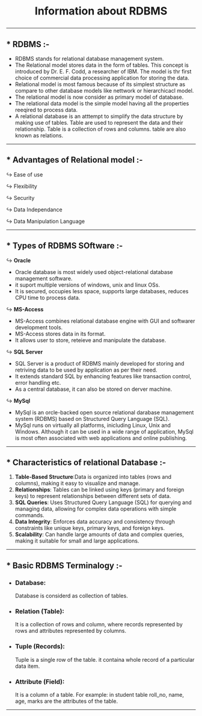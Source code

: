 # <p align="center"> Information about RDBMS </p>
<!------------------------------------------------------------->
----------------------------------------------------------------------------------------------------------------------------------------------
## * RDBMS :-
- RDBMS stands for relational database management system.
- The Relational model stores data in the form of tables. This concept is introduced by Dr. E. F. Codd, a researcher of IBM. The model is thr first choice of commercial data processing application for storing the  data.
- Relational model is most famous because of its simplest structure as compare to other database models like nettwork or hierarchicacl model.
- The relational model is now consider as primary model of database.
- The relational data model is the simple model having all the properties reeqired to process data.
- A relational database is an atttempt to simplify the data structure by making use of tables. Table are used to represent the data and their relationship. Table is a collection of rows and columns. table are also known as relations.

<!------------------------------------------------------------->
----------------------------------------------------------------------------------------------------------------------------------------------
## * Advantages of Relational model :-
  ↪ Ease of use
  
  ↪ Flexibility
  
  ↪ Security

  ↪ Data Independance

  ↪ Data Manipulation Language
   
<!------------------------------------------------------------->
----------------------------------------------------------------------------------------------------------------------------------------------

## * Types of RDBMS SOftware :-
  ↪ **Oracle**
  - Oracle database is most widely used object-relational database management software.
  - it suport multiple versions of windows, unix and linux OSs.
  - It is secured, occupies less space, supports large databases, reduces CPU time to process data. 
  
  ↪ **MS-Access**
  - MS-Access combines relational database engine with GUI and softwarer development tools.
  - MS-Access stores data in its format.
  - It allows user to store, reteieve and manipulate the database. 
  
  ↪ **SQL Server**
  - SQL Server is a product of RDBMS mainly developed for storing and retriving data to be used by application as per their need.
  - It extends standard SQL by enhancing features like transaction control, error handling etc.
  - As a central database, it can also be stored on derver machine.

  ↪ **MySql**
  - MySql is an orcle-backed open source relational darabase management system (RDBMS) based on Structured Query Language (SQL).
  - MySql runs on virtually all platforms, inicluding Linux, Unix and Windows. Although it can be used in a wide range of application, MySql  is most often associated with web applications and online publishing.

<!------------------------------------------------------------->
----------------------------------------------------------------------------------------------------------------------------------------------
## * Characteristics of relational Database :-

1. **Table-Based Structure**:Data is organized into tables (rows and columns), making it easy to visualize and manage.
2. **Relationships**: Tables can be linked using keys (primary and foreign keys) to represent relationships between different sets of data.
3. **SQL Queries**: Uses Structured Query Language (SQL) for querying and managing data, allowing for complex data operations with simple commands.
4. **Data Integrity**: Enforces data accuracy and consistency through constraints like unique keys, primary keys, and foreign keys.
5. **Scalability**: Can handle large amounts of data and complex queries, making it suitable for small and large applications.

<!------------------------------------------------------------->
----------------------------------------------------------------------------------------------------------------------------------------------
## * Basic RDBMS Terminalogy :-
- ### Database:

  Database is considerd as collection of tables.
 
- ### Relation (Table):

  It is a collection of rows and column, where records represented by rows and attributes represented by columns.

- ### Tuple (Records):

  Tuple is a single row of the table. it containa whole record of a particular data item.

- ### Attribute (Field):

  It is a column of a table. For example: in student table roll_no, name, age, marks are the attributes of the table.

<!------------------------------------------------------------->
----------------------------------------------------------------------------------------------------------------------------------------------
